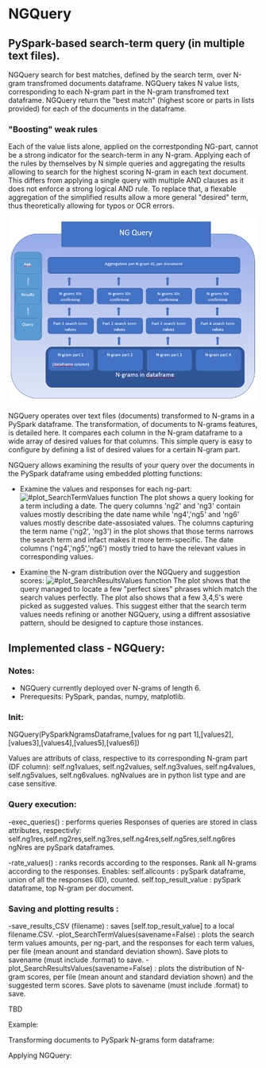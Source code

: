 # NGQuery 
## PySpark-based search-term query (in multiple text files).

NGQuery search for best matches, defined by the search term, over N-gram transfromed documents dataframe.
NGQuery takes N value lists, corresponding to each N-gram part in the N-gram transfromed text dataframe.
NGQuery return the "best match" (highest score or parts in lists provided) for each of the documents in the dataframe.

### "Boosting" weak rules
Each of the value lists alone, applied on the correstponding NG-part, cannot be a strong indicator for the search-term in any N-gram.
Applying each of the rules by themselves by N simple queries and aggregating the results allowing to search for the highest scoring N-gram in each text document.
This differs from applying a single query with multiple AND clauses as it does not enforce a strong logical AND rule. To replace that, a flexable aggregation of the simplified results allow a more general "desired" term, thus theoretically allowing for typos or OCR errors.

![#NGQuery diagram](https://github.com/AsafGazit/NGQuery/blob/master/img/NGQuery.PNG)

NGQuery operates over text files (documents) transformed to N-grams in a PySpark dataframe. The transformation, of documents to N-grams features, is detailed here.
It compares each column in the N-gram dataframe to a wide array of desired values for that columns. This simple query is easy to configure by defining a list of desired values for a certain N-gram part.

NGQuery allows examining the results of your query over the documents in the PySpark dataframe using embedded plotting functions:
- Examine the values and responses for each ng-part:
![#plot_SearchTermValues function](https://github.com/AsafGazit/NGQuery/blob/master/img/plot_SearchTermValues.PNG)
The plot shows a query looking for a term including a date. The query columns 'ng2' and 'ng3' contain values mostly describing the date name while 'ng4','ng5' and 'ng6' values mostly describe date-assosiated values.
The columns capturing the term name ('ng2', 'ng3') in the plot shows that those terms narrows the search term and infact makes it more term-specific. 
The date columns ('ng4','ng5','ng6') mostly tried to have the relevant values in corresponding values.

- Examine the N-gram distribution over the NGQuery and suggestion scores:
![#plot_SearchResultsValues function](https://github.com/AsafGazit/NGQuery/blob/master/img/plot_SearchResultsValues.PNG)
The plot shows that the query managed to locate a few "perfect sixes" phrases which match the search values perfectly. 
The plot also shows that a few 3,4,5's were picked as suggested values. This suggest either that the search term values needs refining or another NGQuery, using a diffrent assosiative pattern, should be designed to capture those instances.

## Implemented class - NGQuery:
### Notes: 
- NGQuery currently deployed over N-grams of length 6.
- Prerequesits: PySpark, pandas, numpy, matplotlib.

### Init:
NGQuery(PySparkNgramsDataframe,[values for ng part 1],[values2],[values3],[values4],[values5],[values6])

Values are attributs of class, respective to its corresponding N-gram part (DF column):
self.ng1values, self.ng2values, self.ng3values, self.ng4values, self.ng5values, self.ng6values.
ngNvalues are in python list type and are case sensitive.

### Query execution:
-exec_queries() : performs queries
Responses of queries are stored in class attributes, respectivly:
self.ng1res,self.ng2res,self.ng3res,self.ng4res,self.ng5res,self.ng6res
ngNres are pySpark dataframes.

-rate_values() : ranks records according to the responses.
Rank all N-grams according to the responses. 
Enables:
self.allcounts : pySpark dataframe, union of all the responses (ID), counted.
self.top_result_value : pySpark dataframe, top N-gram per document.

### Saving and plotting results :
-save_results_CSV (filename) : saves [self.top_result_value] to a local filename.CSV.
-plot_SearchTermValues(savename=False) : plots the search term values amounts, per ng-part, and the responses for each term values, per file (mean anount and standard deviation shown). 
Save plots to savename (must include .format) to save.
-plot_SearchResultsValues(savename=False) : plots the distribution of N-gram scores, per file (mean anount and standard deviation shown) and the suggested term scores.
Save plots to savename (must include .format) to save.


TBD

Example:

Transforming documents to PySpark N-grams form dataframe:

Applying NGQuery:

